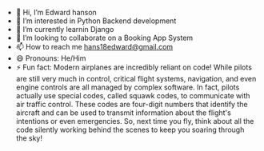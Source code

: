 - 👋 Hi, I’m Edward hanson
- 👀 I’m interested in Python Backend development 
- 🌱 I’m currently learnin Django
- 💞️ I’m looking to collaborate on a Booking App System
- 📫 How to reach me hans18edward@gmail.com
- 😄 Pronouns: He/Him
- ⚡ Fun fact: 
Modern airplanes are incredibly reliant on code!  While pilots are still very much in control, critical flight systems, navigation, and even engine controls are all managed by complex software. In fact, pilots actually use special codes, called squawk codes, to communicate with air traffic control. These codes are four-digit numbers that identify the aircraft and can be used to transmit information about the flight's intentions or even emergencies.  So, next time you fly,  think about all the code silently working behind the scenes to keep you soaring through the sky!

<!---
Eddie-hanson/Eddie-hanson is a ✨ special ✨ repository because its `README.md` (this file) appears on your GitHub profile.
You can click the Preview link to take a look at your changes.
--->
